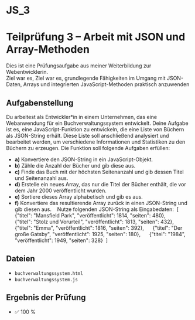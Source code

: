 # JS_3



# Teilprüfung 3 – Arbeit mit JSON und Array-Methoden

Dies ist eine Prüfungsaufgabe aus meiner Weiterbildung zur Webentwicklerin.  
Ziel war es, Ziel war es, grundlegende Fähigkeiten im Umgang mit JSON-Daten, Arrays und integrierten JavaScript-Methoden praktisch anzuwenden



## Aufgabenstellung

Du arbeitest als Entwickler*in in einem Unternehmen, das eine Webanwendung für ein Buchverwaltungssystem entwickelt. Deine Aufgabe ist es, eine JavaScript-Funktion zu entwickeln, die eine Liste von Büchern als JSON-String erhält. Diese Liste soll anschließend analysiert und bearbeitet werden, um verschiedene Informationen und Statistiken zu den Büchern zu erzeugen. Die Funktion soll folgende Aufgaben erfüllen: 

- **a)** Konvertiere den JSON-String in ein JavaScript-Objekt. 
- **b)** Zähle die Anzahl der Bücher und gib diese aus. 
- **c)** Finde das Buch mit der höchsten Seitenanzahl und gib dessen Titel und Seitenanzahl aus. 
- **d)** Erstelle ein neues Array, das nur die Titel der Bücher enthält, die vor dem Jahr 2000 veröffentlicht wurden. 
- **e)** Sortiere dieses Array alphabetisch und gib es aus. 
- **f)** Konvertiere das resultierende Array zurück in einen JSON-String und gib diesen aus. 
 
Nutze folgenden JSON-String als Eingabedaten: 
[
    {"titel": "Mansfield Park", "veröffentlicht": 1814, "seiten": 480}, 
    {"titel": "Stolz und Vorurteil", "veröffentlicht": 1813, "seiten": 432}, 
    {"titel": "Emma", "veröffentlicht": 1816, "seiten": 392}, 
    {"titel": "Der große Gatsby", "veröffentlicht": 1925, "seiten": 180}, 
    {"titel": "1984", "veröffentlicht": 1949, "seiten": 328} 
]




## Dateien

- `buchverwaltungssystem.html`
- `buchverwaltungssystem.js`



## Ergebnis der Prüfung

- ✅ 100 %
